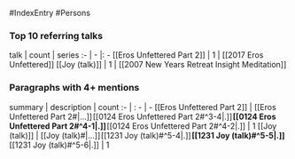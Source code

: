#IndexEntry #Persons

### Top 10 referring talks
talk | count | series
:- | - |: -
[[Eros Unfettered Part 2]] | 1 | [[2017 Eros Unfettered]]
[[Joy (talk)]] | 1 | [[2007 New Years Retreat Insight Meditation]]

### Paragraphs with 4+ mentions
summary | description | count
:- | : - | -
[[Eros Unfettered Part 2]] | [[Eros Unfettered Part 2#\|...]] [[0124 Eros Unfettered Part 2#^3-4\|.]] **[[0124 Eros Unfettered Part 2#^4-1\|.]]** [[0124 Eros Unfettered Part 2#^4-2\|.]] | 1
[[Joy (talk)]] | [[Joy (talk)#\|...]] [[1231 Joy (talk)#^5-4\|.]] **[[1231 Joy (talk)#^5-5\|.]]** [[1231 Joy (talk)#^5-6\|.]] | 1


